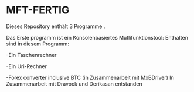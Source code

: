 # MFT-FERTIG
Dieses Repository enthält 3 Programme .

Das Erste programm ist ein Konsolenbasiertes Mutlifunktionstool:
Enthalten sind in diesem Programm:

  -Ein Taschenrechner
  
  -Ein Uri-Rechner

  -Forex converter inclusive BTC (in Zusammenarbeit mit MxBDriver)
In Zusammenarbeit mit Dravock und Derikasan entstanden
